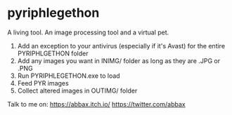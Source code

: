 # pyriphlegethon
A living tool. An image processing tool and a virtual pet.

1. Add an exception to your antivirus (especially if it's Avast) 
   for the entire PYRIPHLGETHON folder
1. Add any images you want in INIMG/ folder as long as they are .JPG or .PNG
2. Run PYRIPHLEGETHON.exe to load
3. Feed PYR images
4. Collect altered images in OUTIMG/ folder

Talk to me on:
https://abbax.itch.io/
https://twitter.com/abbax
